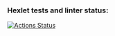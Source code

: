 ### Hexlet tests and linter status:
[![Actions Status](https://github.com/VitalinaDanilova/frontend-project-lvl2/workflows/hexlet-check/badge.svg)](https://github.com/VitalinaDanilova/frontend-project-lvl2/actions)